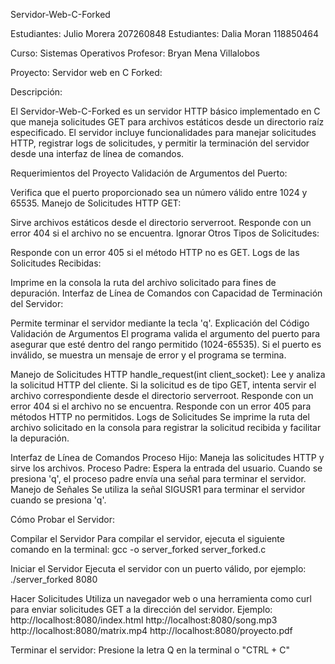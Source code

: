 Servidor-Web-C-Forked

Estudiantes: Julio Morera 207260848 Estudiantes: Dalia Moran 118850464

Curso: Sistemas Operativos Profesor: Bryan Mena Villalobos

Proyecto: Servidor web en C Forked:

Descripción:

El Servidor-Web-C-Forked es un servidor HTTP básico implementado en C que maneja solicitudes GET para archivos estáticos desde un directorio raíz especificado. El servidor incluye funcionalidades para manejar solicitudes HTTP, registrar logs de solicitudes, y permitir la terminación del servidor desde una interfaz de línea de comandos.

Requerimientos del Proyecto Validación de Argumentos del Puerto:

Verifica que el puerto proporcionado sea un número válido entre 1024 y 65535. Manejo de Solicitudes HTTP GET:

Sirve archivos estáticos desde el directorio serverroot. Responde con un error 404 si el archivo no se encuentra. Ignorar Otros Tipos de Solicitudes:

Responde con un error 405 si el método HTTP no es GET. Logs de las Solicitudes Recibidas:

Imprime en la consola la ruta del archivo solicitado para fines de depuración. Interfaz de Línea de Comandos con Capacidad de Terminación del Servidor:

Permite terminar el servidor mediante la tecla 'q'. Explicación del Código Validación de Argumentos El programa valida el argumento del puerto para asegurar que esté dentro del rango permitido (1024-65535). Si el puerto es inválido, se muestra un mensaje de error y el programa se termina.

Manejo de Solicitudes HTTP handle_request(int client_socket): Lee y analiza la solicitud HTTP del cliente. Si la solicitud es de tipo GET, intenta servir el archivo correspondiente desde el directorio serverroot. Responde con un error 404 si el archivo no se encuentra. Responde con un error 405 para métodos HTTP no permitidos. Logs de Solicitudes Se imprime la ruta del archivo solicitado en la consola para registrar la solicitud recibida y facilitar la depuración.

Interfaz de Línea de Comandos Proceso Hijo: Maneja las solicitudes HTTP y sirve los archivos. Proceso Padre: Espera la entrada del usuario. Cuando se presiona 'q', el proceso padre envía una señal para terminar el servidor. Manejo de Señales Se utiliza la señal SIGUSR1 para terminar el servidor cuando se presiona 'q'.

Cómo Probar el Servidor:

Compilar el Servidor Para compilar el servidor, ejecuta el siguiente comando en la terminal: gcc -o server_forked server_forked.c

Iniciar el Servidor Ejecuta el servidor con un puerto válido, por ejemplo: ./server_forked 8080

Hacer Solicitudes Utiliza un navegador web o una herramienta como curl para enviar solicitudes GET a la dirección del servidor. Ejemplo: http://localhost:8080/index.html 
http://localhost:8080/song.mp3 
http://localhost:8080/matrix.mp4 
http://localhost:8080/proyecto.pdf

Terminar el servidor: Presione la letra Q en la terminal o "CTRL + C"
